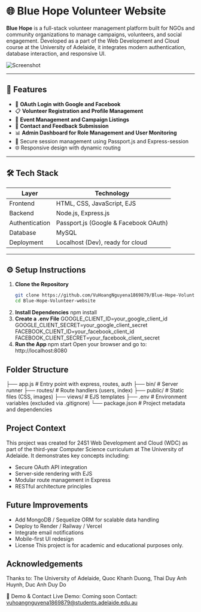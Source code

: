 # 🌐 Blue Hope Volunteer Website

**Blue Hope** is a full-stack volunteer management platform built for NGOs and community organizations to manage campaigns, volunteers, and social engagement. Developed as a part of the Web Development and Cloud course at the University of Adelaide, it integrates modern authentication, database interaction, and responsive UI.

![Screenshot](public/images/bluehope-banner.png)

---

## 🚀 Features

- 👥 **OAuth Login with Google and Facebook**
- 📋 **Volunteer Registration and Profile Management**
- 📅 **Event Management and Campaign Listings**
- 📨 **Contact and Feedback Submission**
- 📊 **Admin Dashboard for Role Management and User Monitoring**
- 🔐 Secure session management using Passport.js and Express-session
- 🌐 Responsive design with dynamic routing

---

## 🛠 Tech Stack

| Layer        | Technology                            |
|--------------|----------------------------------------|
| Frontend     | HTML, CSS, JavaScript, EJS             |
| Backend      | Node.js, Express.js                    |
| Authentication | Passport.js (Google & Facebook OAuth) |
| Database     | MySQL                                  |
| Deployment   | Localhost (Dev), ready for cloud       |

---

## ⚙️ Setup Instructions

1. **Clone the Repository**
   ```bash
   git clone https://github.com/VuHoangNguyena1869879/Blue-Hope-Volunteer-website.git
   cd Blue-Hope-Volunteer-website
2. **Install Dependencies**
npm install
3. **Create a .env File**
GOOGLE_CLIENT_ID=your_google_client_id
GOOGLE_CLIENT_SECRET=your_google_client_secret
FACEBOOK_CLIENT_ID=your_facebook_client_id
FACEBOOK_CLIENT_SECRET=your_facebook_client_secret
4. **Run the App**
npm start
Open your browser and go to: http://localhost:8080

## Folder Structure
├── app.js                # Entry point with express, routes, auth
├── bin/                  # Server runner
├── routes/               # Route handlers (users, index)
├── public/               # Static files (CSS, images)
├── views/                # EJS templates
├── .env                  # Environment variables (excluded via .gitignore)
└── package.json          # Project metadata and dependencies

## Project Context
This project was created for 24S1 Web Development and Cloud (WDC) as part of the third-year Computer Science curriculum at The University of Adelaide. It demonstrates key concepts including:
- Secure OAuth API integration
- Server-side rendering with EJS
- Modular route management in Express
- RESTful architecture principles

## Future Improvements
- Add MongoDB / Sequelize ORM for scalable data handling
- Deploy to Render / Railway / Vercel
- Integrate email notifications
- Mobile-first UI redesign
- License
This project is for academic and educational purposes only.

## Acknowledgements
Thanks to: The University of Adelaide, Quoc Khanh Duong, Thai Duy Anh Huynh, Duc Anh Duy Do

🔗 Demo & Contact
Live Demo: Coming soon
Contact: vuhoangnguyena1869879@students.adelaide.edu.au

